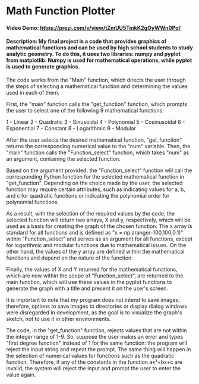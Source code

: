 # Math Function Plotter
#### Video Demo:  <https://prezi.com/v/view/tZmUU5TmkK2gOyWWn0Pq/>
#### Description: My final project is a code that provides graphics of mathematical functions and can be used by high school students to study analytic geometry. To do this, it uses two libraries: numpy and pyplot from matplotlib. Numpy is used for mathematical operations, while pyplot is used to generate graphics.

The code works from the "Main" function, which directs the user through the steps of selecting a mathematical function and determining the values used in each of them.

First, the "main" function calls the "get_function" function, which prompts the user to select one of the following 9 mathematical functions:

1 - Linear
2 - Quadratic
3 - Sinusoidal
4 - Polynomial
5 - Cosinusoidal
6 - Exponential
7 - Constant
8 - Logarithmic
9 - Modular

After the user selects the desired mathematical function, "get_function" returns the corresponding numerical value to the "num" variable. Then, the "main" function calls the "Function_select" function, which takes "num" as an argument, containing the selected function.

Based on the argument provided, the "Function_select" function will call the corresponding Python function for the selected mathematical function in "get_function". Depending on the choice made by the user, the selected function may require certain attributes, such as indicating values for a, b, and c for quadratic functions or indicating the polynomial order for polynomial functions.

As a result, with the selection of the required values by the code, the selected function will return two arrays, X and y, respectively, which will be used as a basis for creating the graph of the chosen function. The x array is standard for all functions and is defined as "x = np.arange(-100,100,0.1)" within "Function_select" and serves as an argument for all functions, except for logarithmic and modular functions due to mathematical issues. On the other hand, the values of the y array are defined within the mathematical functions and depend on the nature of the function.

Finally, the values of X and Y returned for the mathematical functions, which are now within the scope of "Function_select", are returned to the main function, which will use these values in the pyplot functions to generate the graph with a title and present it on the user's screen.

It is important to note that my program does not intend to save images; therefore, options to save images to directories or display dialog windows were disregarded in development, as the goal is to visualize the graph's sketch, not to use it in other environments.

The code, in the "get_function" function, rejects values that are not within the integer range of 1-9. So, suppose the user makes an error and types "first degree function" instead of 1 for the same function: the program will reject the input string and repeat the prompt. The same thing will happen in the selection of numerical values for functions such as the quadratic function. Therefore, if any of the constants in the function ax²+bx+c are invalid, the system will reject the input and prompt the user to enter the value again.
